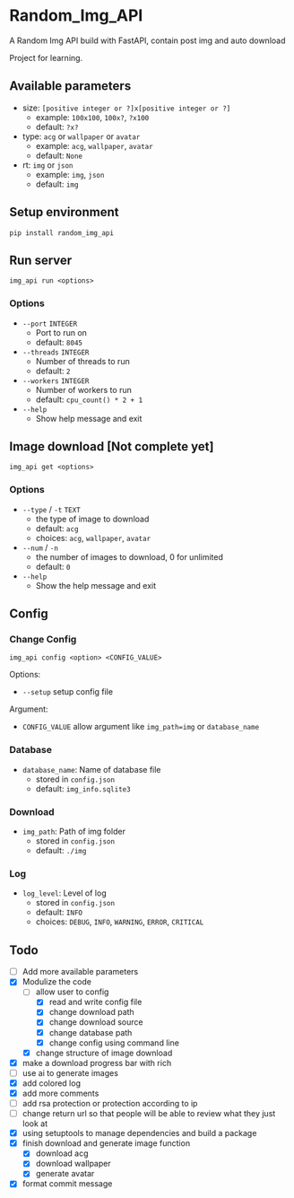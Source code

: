 # Random_Img_API

A Random Img API build with FastAPI, contain post img and auto download

Project for learning.

## Available parameters

- size: `[positive integer or ?]x[positive integer or ?]`
    - example: `100x100`, `100x?`, `?x100`
    - default: `?x?`
- type: `acg` or `wallpaper` or `avatar`
    - example: `acg`, `wallpaper`, `avatar`
    - default: `None`
- rt: `img` or `json`
    - example: `img`, `json`
    - default: `img`

## Setup environment

```shell
pip install random_img_api
```

## Run server

```shell
img_api run <options>
```

### Options
- `--port` `INTEGER`
  - Port to run on
  - default: `8045`
- `--threads` `INTEGER`
  - Number of threads to run
  - default: `2`
- `--workers` `INTEGER`
  - Number of workers to run
  - default: `cpu_count() * 2 + 1`
- `--help`
  - Show help message and exit

## Image download [Not complete yet]

```shell
img_api get <options>
```

### Options
- `--type` / `-t` `TEXT`
  - the type of image to download
  - default: `acg`
  - choices: `acg`, `wallpaper`, `avatar`
- `--num` / `-n`
  - the number of images to download, 0 for unlimited
  - default: `0`
- `--help`
  - Show the help message and exit


## Config

### Change Config

```shell
img_api config <option> <CONFIG_VALUE>
```

Options:
- `--setup` setup config file

Argument:
- `CONFIG_VALUE` allow argument like `img_path=img` or `database_name`

### Database
- `database_name`: Name of database file
  - stored in `config.json`
  - default: `img_info.sqlite3`

### Download
- `img_path`: Path of img folder
  - stored in `config.json`
  - default: `./img`

### Log
- `log_level`: Level of log
  - stored in `config.json`
  - default: `INFO`
  - choices: `DEBUG`, `INFO`, `WARNING`, `ERROR`, `CRITICAL`

## Todo
- [ ] Add more available parameters
- [x] Modulize the code
  - [ ] allow user to config
    - [x] read and write config file
    - [x] change download path
    - [x] change download source
    - [x] change database path
    - [x] change config using command line
  - [x] change structure of image download
- [x] make a download progress bar with rich
- [ ] use ai to generate images
- [x] add colored log
- [x] add more comments
- [ ] add rsa protection or protection according to ip
- [ ] change return url so that people will be able to review what they just look at
- [x] using setuptools to manage dependencies and build a package
- [x] finish download and generate image function
  - [x] download acg
  - [x] download wallpaper
  - [x] generate avatar
- [x] format commit message